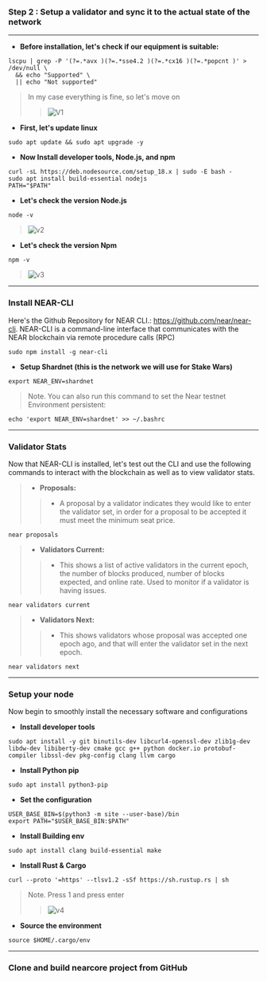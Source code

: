 ### Step 2 : Setup a validator and sync it to the actual state of the network
____

* __Before installation, let's check if our equipment is suitable:__
```
lscpu | grep -P '(?=.*avx )(?=.*sse4.2 )(?=.*cx16 )(?=.*popcnt )' > /dev/null \
  && echo "Supported" \
  || echo "Not supported"
  ```
  > In my case everything is fine, so let's move on
  >> ![V1](https://user-images.githubusercontent.com/101806416/179396253-2e2d966b-174f-45e9-af74-c99c7238d9f6.png)

* __First, let's update linux__
```
sudo apt update && sudo apt upgrade -y
```

* __Now Install developer tools, Node.js, and npm__
```
curl -sL https://deb.nodesource.com/setup_18.x | sudo -E bash -  
sudo apt install build-essential nodejs
PATH="$PATH"
```

* __Let's check the version Node.js__
``` 
node -v
```
> ![v2](https://user-images.githubusercontent.com/101806416/179396939-271d69c7-59f0-4fd0-8fd7-8c03c8a1403c.png)


* __Let's check the version Npm__
``` 
npm -v
```
> ![v3](https://user-images.githubusercontent.com/101806416/179396940-3bffcb6e-3a20-4a64-b2bf-e08cbbfc4d30.png)
___
### Install NEAR-CLI

Here's the Github Repository for NEAR CLI.: https://github.com/near/near-cli. NEAR-CLI is a command-line interface that communicates with the NEAR blockchain via remote procedure calls (RPC)
```
sudo npm install -g near-cli
```

* __Setup Shardnet (this is the network we will use for Stake Wars)__
```
export NEAR_ENV=shardnet
```
> Note. You can also run this command to set the Near testnet Environment persistent:
```
echo 'export NEAR_ENV=shardnet' >> ~/.bashrc
```
___
### Validator Stats

Now that NEAR-CLI is installed, let's test out the CLI and use the following commands to interact with the blockchain as well as to view validator stats.

> * __Proposals:__ 
>> * A proposal by a validator indicates they would like to enter the validator set, in order for a proposal to be accepted it must meet the minimum seat price.
```
near proposals
```

> * __Validators Current:__
>> * This shows a list of active validators in the current epoch, the number of blocks produced, number of blocks expected, and online rate. Used to monitor if a validator is having issues.
```
near validators current
```

> * __Validators Next:__
>> * This shows validators whose proposal was accepted one epoch ago, and that will enter the validator set in the next epoch.
```
near validators next
```
____

### Setup your node

Now begin to smoothly install the necessary software and configurations

* __Install developer tools__

```
sudo apt install -y git binutils-dev libcurl4-openssl-dev zlib1g-dev libdw-dev libiberty-dev cmake gcc g++ python docker.io protobuf-compiler libssl-dev pkg-config clang llvm cargo
```

* __Install Python pip__
```
sudo apt install python3-pip
```

* __Set the configuration__
```
USER_BASE_BIN=$(python3 -m site --user-base)/bin
export PATH="$USER_BASE_BIN:$PATH"
```

* __Install Building env__
```
sudo apt install clang build-essential make
```

* __Install Rust & Cargo__
```
curl --proto '=https' --tlsv1.2 -sSf https://sh.rustup.rs | sh
```
> Note. Press 1 and press enter
>> ![v4](https://user-images.githubusercontent.com/101806416/179398919-2dafd8db-2ffc-4a92-aad5-d3fce0f7254d.png)

* __Source the environment__
```
source $HOME/.cargo/env
```
____
### Clone and build nearcore project from GitHub








